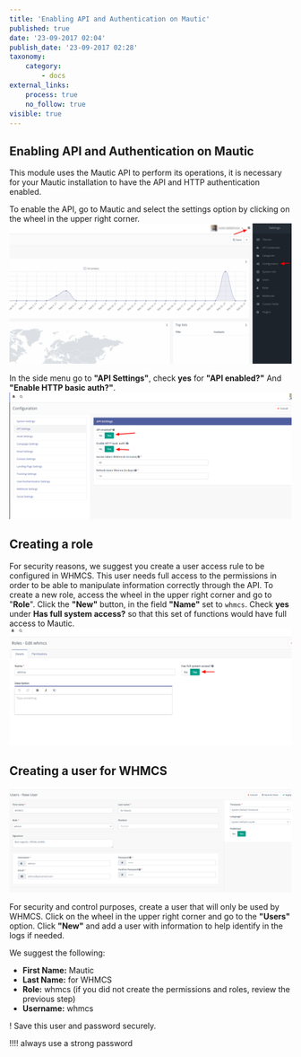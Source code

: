```yaml
---
title: 'Enabling API and Authentication on Mautic'
published: true
date: '23-09-2017 02:04'
publish_date: '23-09-2017 02:28'
taxonomy:
    category:
        - docs
external_links:
    process: true
    no_follow: true
visible: true
---
```


## Enabling API and Authentication on Mautic

This module uses the Mautic API to perform its operations, it is necessary for your Mautic installation to have the API and HTTP authentication enabled.

To enable the API, go to Mautic and select the settings option by clicking on the wheel in the upper right corner.
![Mautic Dashboard](Dashboard%20%20%20Mautic.png)

In the side menu go to **"API Settings"**, check **yes** for **"API enabled?"** And **"Enable HTTP basic auth?"**.
![](Configuration%20%20%20Mautic.png)

## Creating a role

For security reasons, we suggest you create a user access rule to be configured in WHMCS. This user needs full access to the permissions in order to be able to manipulate information correctly through the API. To create a new role, access the wheel in the upper right corner and go to "**Role**". Click the **"New"** button, in the field **"Name"** set to `whmcs`. Check **yes** under **Has full system access?** so that this set of functions would have full access to Mautic.
![](Roles%20%20%20Edit%20whmcs%20%20%20Mautic%20%281%29.png)

## Creating a user for WHMCS

![](Users%20%20%20New%20User%20%20%20Mautic.png)

For security and control purposes, create a user that will only be used by WHMCS. Click on the wheel in the upper right corner and go to the **"Users"** option. Click **"New"** and add a user with information to help identify in the logs if needed.

We suggest the following:
* **First Name:** Mautic
* **Last Name:** for WHMCS
* **Role:** whmcs (if you did not create the permissions and roles, review the previous step)
* **Username:** whmcs

! Save this user and password securely.

!!!! always use a strong password